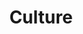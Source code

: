 ---
title: Culture
layout: revealjs-talkabout
quantity: 4
script: 
- What kind of music do you like?
- Do you like movies?
- What are your favorite kinds of shows?
- Who are your favorite actors?
- Do you like programs from other countries as well?
- Do you like actors from other countries as well? If so, who?
- What kinds of programs or which actors don't you like?
- What are your favorite kinds of movies?
- What are your favorite kinds of sports?
- What are your favorite kinds of books?
---